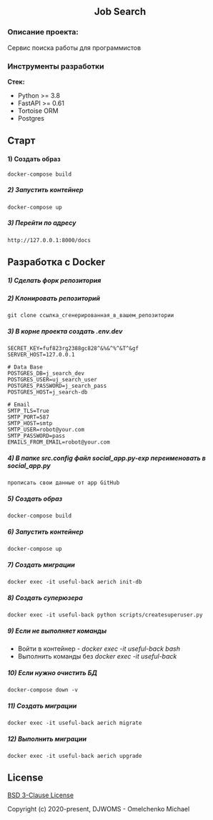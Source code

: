 <h2 align="center">Job Search</h2>


### Описание проекта:
Сервис поиска работы для программистов

### Инструменты разработки

**Стек:**
- Python >= 3.8
- FastAPI >= 0.61
- Tortoise ORM
- Postgres



## Старт

#### 1) Создать образ

    docker-compose build

##### 2) Запустить контейнер

    docker-compose up
    
##### 3) Перейти по адресу

    http://127.0.0.1:8000/docs

## Разработка с Docker

##### 1) Сделать форк репозитория

##### 2) Клонировать репозиторий

    git clone ссылка_сгенерированная_в_вашем_репозитории

##### 3) В корне проекта создать .env.dev

    SECRET_KEY=fuf823rg2388gc828^&%&^%^&T^&gf
    SERVER_HOST=127.0.0.1

    # Data Base
    POSTGRES_DB=j_search_dev
    POSTGRES_USER=uj_search_user
    POSTGRES_PASSWORD=j_search_pass
    POSTGRES_HOST=j_search-db
    
    # Email
    SMTP_TLS=True
    SMTP_PORT=587
    SMTP_HOST=smtp
    SMTP_USER=robot@your.com
    SMTP_PASSWORD=pass
    EMAILS_FROM_EMAIL=robot@your.com

##### 4) В папке src.config файл social_app.py-exp переименовать в social_app.py
    
    прописать свои данные от app GitHub

##### 5) Создать образ

    docker-compose build

##### 6) Запустить контейнер

    docker-compose up
    
##### 7) Создать миграции

    docker exec -it useful-back aerich init-db
    
##### 8) Создать суперюзера

    docker exec -it useful-back python scripts/createsuperuser.py

##### 9) Если не выполняет команды

- Войти в контейнер - _docker exec -it useful-back bash_
- Выполнить команды без _docker exec -it useful-back_ 
                                                        
##### 10) Если нужно очистить БД

    docker-compose down -v
 
##### 11) Создать миграции

    docker exec -it useful-back aerich migrate
 
##### 12) Выполнить миграции

    docker exec -it useful-back aerich upgrade
 
 
## License

[BSD 3-Clause License](https://opensource.org/licenses/BSD-3-Clause)

Copyright (c) 2020-present, DJWOMS - Omelchenko Michael



